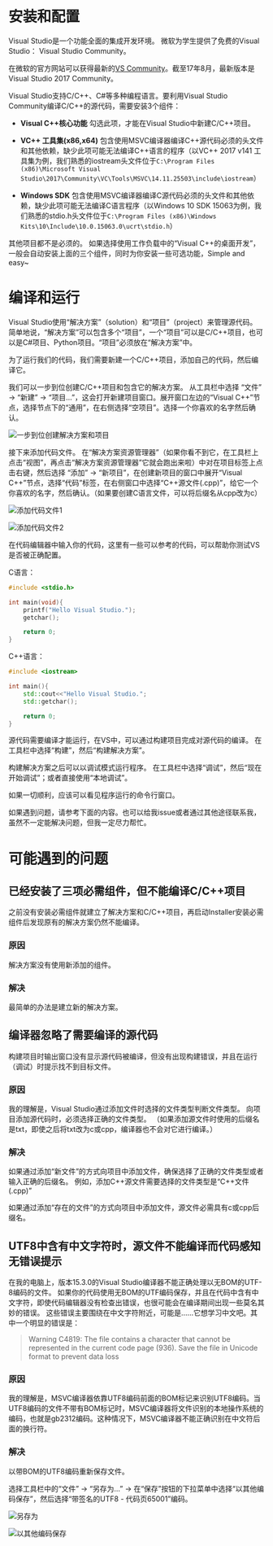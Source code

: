 # 安装和配置

Visual Studio是一个功能全面的集成开发环境。
微软为学生提供了免费的Visual Studio： Visual Studio Community。

在微软的官方网站可以获得最新的[VS Community](https://www.visualstudio.com/zh-hans/free-developer-offers/)。截至17年8月，最新版本是Visual Studio 2017 Community。

Visual Studio支持C/C++、C#等多种编程语言。要利用Visual Studio Community编译C/C++的源代码，需要安装3个组件：

* **Visual C++核心功能** 勾选此项，才能在Visual Studio中新建C/C++项目。

* **VC++ 工具集(x86,x64)** 包含使用MSVC编译器编译C++源代码必须的头文件和其他依赖，缺少此项可能无法编译C++语言的程序（以VC++ 2017 v141 工具集为例，我们熟悉的iostream头文件位于`C:\Program Files (x86)\Microsoft Visual Studio\2017\Community\VC\Tools\MSVC\14.11.25503\include\iostream`）

* **Windows SDK** 包含使用MSVC编译器编译C源代码必须的头文件和其他依赖，缺少此项可能无法编译C语言程序（以Windows 10 SDK 15063为例，我们熟悉的stdio.h头文件位于`C:\Program Files (x86)\Windows Kits\10\Include\10.0.15063.0\ucrt\stdio.h`）

其他项目都不是必须的。
如果选择使用工作负载中的“Visual C++的桌面开发”，一般会自动安装上面的三个组件，同时为你安装一些可选功能，Simple and easy~

# 编译和运行

Visual Studio使用“解决方案”（solution）和“项目”（project）来管理源代码。
简单地说，“解决方案”可以包含多个“项目”，一个“项目”可以是C/C++项目，也可以是C#项目、Python项目。“项目”必须放在“解决方案”中。

为了运行我们的代码，我们需要新建一个C/C++项目，添加自己的代码，然后编译它。

我们可以一步到位创建C/C++项目和包含它的解决方案。
从工具栏中选择 “文件” -> “新建” -> “项目...”，这会打开新建项目窗口。展开窗口左边的“Visual C++”节点，选择节点下的“通用”，在右侧选择“空项目”。选择一个你喜欢的名字然后确认。

![一步到位创建解决方案和项目](/camo/howto/setup-vs/creating-solution-and-project.png)

接下来添加代码文件。
在“解决方案资源管理器”（如果你看不到它，在工具栏上点击“视图”，再点击“解决方案资源管理器”它就会跑出来啦）中对在项目标签上点击右键，然后选择 “添加” -> “新项目”，在创建新项目的窗口中展开“Visual C++”节点，选择“代码”标签，在右侧窗口中选择“C++源文件(.cpp)”，给它一个你喜欢的名字，然后确认。（如果要创建C语言文件，可以将后缀名从cpp改为c）

![添加代码文件1](/camo/howto/setup-vs/creating-source-file.png)

![添加代码文件2](/camo/howto/setup-vs/creating-source-file-next.png)

在代码编辑器中输入你的代码，这里有一些可以参考的代码，可以帮助你测试VS是否被正确配置。

C语言：

```c
#include <stdio.h>

int main(void){
	printf("Hello Visual Studio.");
	getchar();

	return 0;
}

```

C++语言：

```cpp
#include <iostream>

int main(){
	std::cout<<"Hello Visual Studio.";
	std::getchar();

	return 0;
}

```

源代码需要编译才能运行，在VS中，可以通过构建项目完成对源代码的编译。
在工具栏中选择“构建”，然后“构建解决方案”。

构建解决方案之后可以以调试模式运行程序。
在工具栏中选择“调试”，然后“现在开始调试”；或者直接使用“本地调试”。

如果一切顺利，应该可以看见程序运行的命令行窗口。

如果遇到问题，请参考下面的内容。也可以给我issue或者通过其他途径联系我，虽然不一定能解决问题，但我一定尽力帮忙。

# 可能遇到的问题

## 已经安装了三项必需组件，但不能编译C/C++项目

之前没有安装必需组件就建立了解决方案和C/C++项目，再启动Installer安装必需组件后发现原有的解决方案仍然不能编译。

### 原因

解决方案没有使用新添加的组件。

### 解决

最简单的办法是建立新的解决方案。

## 编译器忽略了需要编译的源代码

构建项目时输出窗口没有显示源代码被编译，但没有出现构建错误，并且在运行（调试）时提示找不到目标文件。

### 原因

我的理解是，Visual Studio通过添加文件时选择的文件类型判断文件类型。
向项目添加源代码时，必须选择正确的文件类型。
（如果添加源文件时使用的后缀名是txt，即使之后将txt改为c或cpp，编译器也不会对它进行编译。）

### 解决

如果通过添加“新文件”的方式向项目中添加文件，确保选择了正确的文件类型或者输入正确的后缀名。
例如，添加C++源文件需要选择的文件类型是“C++文件(.cpp)”

如果通过添加“存在的文件”的方式向项目中添加文件，源文件必需具有c或cpp后缀名。

## UTF8中含有中文字符时，源文件不能编译而代码感知无错误提示

在我的电脑上，版本15.3.0的Visual Studio编译器不能正确处理以无BOM的UTF-8编码的文件。
如果你的代码使用无BOM的UTF编码保存，并且在代码中含有中文字符，即使代码编辑器没有检查出错误，也很可能会在编译期间出现一些莫名其妙的错误。
这些错误主要围绕在中文字符附近，可能是……它想学习中文吧。其中一个明显的错误是：

> Warning	C4819:	The file contains a character that cannot be represented in the current code page (936). Save the file in Unicode format to prevent data loss

### 原因

我的理解是，MSVC编译器依靠UTF8编码前面的BOM标记来识别UTF8编码。当UTF8编码的文件不带有BOM标记时，MSVC编译器将文件识别的本地操作系统的编码，也就是gb2312编码。这种情况下，MSVC编译器不能正确识别在中文符后面的换行符。

### 解决

以带BOM的UTF8编码重新保存文件。

选择工具栏中的“文件” -> “另存为...” -> 在“保存”按钮的下拉菜单中选择“以其他编码保存”，然后选择“带签名的UTF8 - 代码页65001”编码。

![另存为](/camo/howto/setup-vs/save-as.png)

![以其他编码保存](/camo/howto/setup-vs/save-as-advanced.png)
